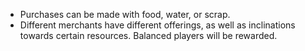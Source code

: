 * Purchases can be made with food, water, or scrap.
* Different merchants have different offerings, as well as inclinations towards certain resources. Balanced players will be rewarded.
